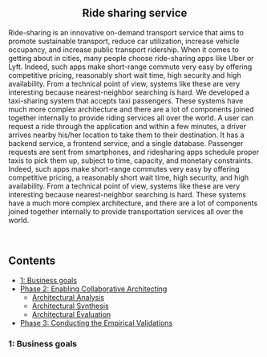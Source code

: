 

<h2 align="center">Ride sharing service</h2>


<p align="left">
 Ride-sharing is an innovative on-demand transport service that aims to promote sustainable transport, reduce car utilization, increase vehicle occupancy, and increase public transport ridership. When it comes to getting about in cities, many people choose ride-sharing apps like Uber or Lyft. Indeed, such apps make short-range commute very easy by offering competitive pricing, reasonably short wait time, high security and high availability. From a technical point of view, systems like these are very interesting because nearest-neighbor searching is hard.  We developed a taxi-sharing system that accepts taxi passengers. These systems have much more complex architecture and there are a lot of components joined together internally to provide riding services all over the world. A user can request a ride through the application and within a few minutes, a driver arrives nearby his/her location to take them to their destination. It has a backend service, a frontend service, and a single database. Passenger requests are sent from smartphones, and ridesharing apps schedule proper taxis to pick them up, subject to time, capacity, and monetary constraints. Indeed, such apps make short-range commutes very easy by offering competitive pricing, a reasonably short wait time, high security, and high availability. From a technical point of view, systems like these are very interesting because nearest-neighbor searching is hard. These systems have a much more complex architecture, and there are a lot of components joined together internally to provide transportation services all over the world.
</p>
<br>

## Contents

- [1: Business goals](#business_goals)
- [Phase 2: Enabling Collaborative Architecting](#enabling-collaborative-architecting)
  - [Architectural Analysis](#architectural-analysis)
  - [Architectural Synthesis](#architectural-synthesis)
  - [Architectural Evaluation](#architectural-evaluation)
- [Phase 3: Conducting the Empirical Validations](#conducting-the-empirical-validations)


### 1: Business goals

